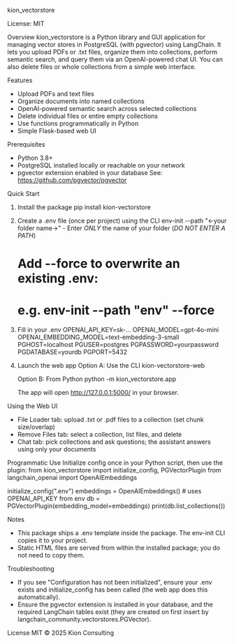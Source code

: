 kion_vectorstore

License: MIT

Overview
kion_vectorstore is a Python library and GUI application for managing vector stores in PostgreSQL (with pgvector) using LangChain.
It lets you upload PDFs or .txt files, organize them into collections, perform semantic search, and query them via an OpenAI-powered chat UI.
You can also delete files or whole collections from a simple web interface.

Features
- Upload PDFs and text files
- Organize documents into named collections
- OpenAI-powered semantic search across selected collections
- Delete individual files or entire empty collections
- Use functions programmatically in Python
- Simple Flask-based web UI

Prerequisites
- Python 3.8+
- PostgreSQL installed locally or reachable on your network
- pgvector extension enabled in your database
  See: https://github.com/pgvector/pgvector

Quick Start
1) Install the package
   pip install kion-vectorstore

2) Create a .env file (once per project) using the CLI
   env-init --path "<-your folder name->" - Enter *ONLY* the name of your folder (*DO NOT ENTER A PATH*)
   # Add --force to overwrite an existing .env:
   # e.g. env-init --path "env" --force

3) Fill in your .env
   OPENAI_API_KEY=sk-...
   OPENAI_MODEL=gpt-4o-mini
   OPENAI_EMBEDDING_MODEL=text-embedding-3-small
   PGHOST=localhost
   PGUSER=postgres
   PGPASSWORD=yourpassword
   PGDATABASE=yourdb
   PGPORT=5432

4) Launch the web app
   Option A: Use the CLI
     kion-vectorstore-web

   Option B: From Python
     python -m kion_vectorstore.app

   The app will open http://127.0.0.1:5000/ in your browser.

Using the Web UI
- File Loader tab: upload .txt or .pdf files to a collection (set chunk size/overlap)
- Remove Files tab: select a collection, list files, and delete
- Chat tab: pick collections and ask questions; the assistant answers using only your documents

Programmatic Use
Initialize config once in your Python script, then use the plugin:
  from kion_vectorstore import initialize_config, PGVectorPlugin
  from langchain_openai import OpenAIEmbeddings

  initialize_config(".env")
  embeddings = OpenAIEmbeddings()  # uses OPENAI_API_KEY from env
  db = PGVectorPlugin(embedding_model=embeddings)
  print(db.list_collections())

Notes
- This package ships a .env template inside the package. The env-init CLI copies it to your project.
- Static HTML files are served from within the installed package; you do not need to copy them.

Troubleshooting
- If you see "Configuration has not been initialized", ensure your .env exists and initialize_config has been called (the web app does this automatically).
- Ensure the pgvector extension is installed in your database, and the required LangChain tables exist (they are created on first insert by langchain_community.vectorstores.PGVector).

License
MIT © 2025 Kion Consulting
